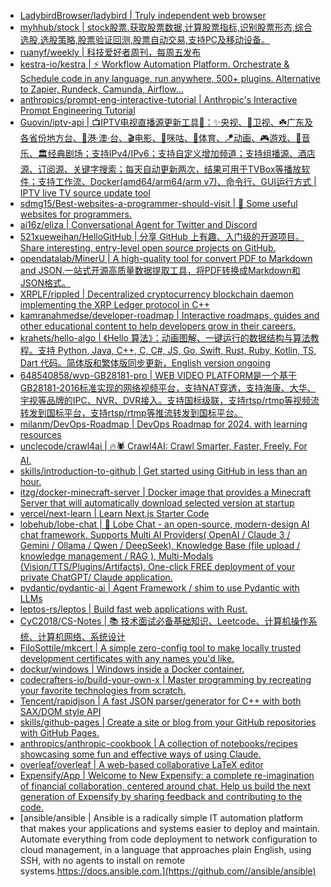 + [LadybirdBrowser/ladybird | Truly independent web browser](https://github.com//LadybirdBrowser/ladybird)
+ [myhhub/stock | stock股票.获取股票数据,计算股票指标,识别股票形态,综合选股,选股策略,股票验证回测,股票自动交易,支持PC及移动设备。](https://github.com//myhhub/stock)
+ [ruanyf/weekly | 科技爱好者周刊，每周五发布](https://github.com//ruanyf/weekly)
+ [kestra-io/kestra | ⚡ Workflow Automation Platform. Orchestrate & Schedule code in any language, run anywhere, 500+ plugins. Alternative to Zapier, Rundeck, Camunda, Airflow...](https://github.com//kestra-io/kestra)
+ [anthropics/prompt-eng-interactive-tutorial | Anthropic's Interactive Prompt Engineering Tutorial](https://github.com//anthropics/prompt-eng-interactive-tutorial)
+ [Guovin/iptv-api | 📺IPTV电视直播源更新工具🚀：✨央视、📡卫视、☘️广东及各省份地方台、🌊港·澳·台、🎬电影、🎥咪咕、🏀体育、🪁动画、🎮游戏、🎵音乐、🏛经典剧场；支持IPv4/IPv6；支持自定义增加频道；支持组播源、酒店源、订阅源、关键字搜索；每天自动更新两次，结果可用于TVBox等播放软件；支持工作流、Docker(amd64/arm64/arm v7)、命令行、GUI运行方式 | IPTV live TV source update tool](https://github.com//Guovin/iptv-api)
+ [sdmg15/Best-websites-a-programmer-should-visit | 🔗 Some useful websites for programmers.](https://github.com//sdmg15/Best-websites-a-programmer-should-visit)
+ [ai16z/eliza | Conversational Agent for Twitter and Discord](https://github.com//ai16z/eliza)
+ [521xueweihan/HelloGitHub | 分享 GitHub 上有趣、入门级的开源项目。Share interesting, entry-level open source projects on GitHub.](https://github.com//521xueweihan/HelloGitHub)
+ [opendatalab/MinerU | A high-quality tool for convert PDF to Markdown and JSON.一站式开源高质量数据提取工具，将PDF转换成Markdown和JSON格式。](https://github.com//opendatalab/MinerU)
+ [XRPLF/rippled | Decentralized cryptocurrency blockchain daemon implementing the XRP Ledger protocol in C++](https://github.com//XRPLF/rippled)
+ [kamranahmedse/developer-roadmap | Interactive roadmaps, guides and other educational content to help developers grow in their careers.](https://github.com//kamranahmedse/developer-roadmap)
+ [krahets/hello-algo | 《Hello 算法》：动画图解、一键运行的数据结构与算法教程。支持 Python, Java, C++, C, C#, JS, Go, Swift, Rust, Ruby, Kotlin, TS, Dart 代码。简体版和繁体版同步更新，English version ongoing](https://github.com//krahets/hello-algo)
+ [648540858/wvp-GB28181-pro | WEB VIDEO PLATFORM是一个基于GB28181-2016标准实现的网络视频平台，支持NAT穿透，支持海康、大华、宇视等品牌的IPC、NVR、DVR接入。支持国标级联，支持rtsp/rtmp等视频流转发到国标平台，支持rtsp/rtmp等推流转发到国标平台。](https://github.com//648540858/wvp-GB28181-pro)
+ [milanm/DevOps-Roadmap | DevOps Roadmap for 2024. with learning resources](https://github.com//milanm/DevOps-Roadmap)
+ [unclecode/crawl4ai | 🔥🕷️ Crawl4AI: Crawl Smarter, Faster, Freely. For AI.](https://github.com//unclecode/crawl4ai)
+ [skills/introduction-to-github | Get started using GitHub in less than an hour.](https://github.com//skills/introduction-to-github)
+ [itzg/docker-minecraft-server | Docker image that provides a Minecraft Server that will automatically download selected version at startup](https://github.com//itzg/docker-minecraft-server)
+ [vercel/next-learn | Learn Next.js Starter Code](https://github.com//vercel/next-learn)
+ [lobehub/lobe-chat | 🤯 Lobe Chat - an open-source, modern-design AI chat framework. Supports Multi AI Providers( OpenAI / Claude 3 / Gemini / Ollama / Qwen / DeepSeek), Knowledge Base (file upload / knowledge management / RAG ), Multi-Modals (Vision/TTS/Plugins/Artifacts). One-click FREE deployment of your private ChatGPT/ Claude application.](https://github.com//lobehub/lobe-chat)
+ [pydantic/pydantic-ai | Agent Framework / shim to use Pydantic with LLMs](https://github.com//pydantic/pydantic-ai)
+ [leptos-rs/leptos | Build fast web applications with Rust.](https://github.com//leptos-rs/leptos)
+ [CyC2018/CS-Notes | 📚 技术面试必备基础知识、Leetcode、计算机操作系统、计算机网络、系统设计](https://github.com//CyC2018/CS-Notes)
+ [FiloSottile/mkcert | A simple zero-config tool to make locally trusted development certificates with any names you'd like.](https://github.com//FiloSottile/mkcert)
+ [dockur/windows | Windows inside a Docker container.](https://github.com//dockur/windows)
+ [codecrafters-io/build-your-own-x | Master programming by recreating your favorite technologies from scratch.](https://github.com//codecrafters-io/build-your-own-x)
+ [Tencent/rapidjson | A fast JSON parser/generator for C++ with both SAX/DOM style API](https://github.com//Tencent/rapidjson)
+ [skills/github-pages | Create a site or blog from your GitHub repositories with GitHub Pages.](https://github.com//skills/github-pages)
+ [anthropics/anthropic-cookbook | A collection of notebooks/recipes showcasing some fun and effective ways of using Claude.](https://github.com//anthropics/anthropic-cookbook)
+ [overleaf/overleaf | A web-based collaborative LaTeX editor](https://github.com//overleaf/overleaf)
+ [Expensify/App | Welcome to New Expensify: a complete re-imagination of financial collaboration, centered around chat. Help us build the next generation of Expensify by sharing feedback and contributing to the code.](https://github.com//Expensify/App)
+ [ansible/ansible | Ansible is a radically simple IT automation platform that makes your applications and systems easier to deploy and maintain. Automate everything from code deployment to network configuration to cloud management, in a language that approaches plain English, using SSH, with no agents to install on remote systems.https://docs.ansible.com.](https://github.com//ansible/ansible)
